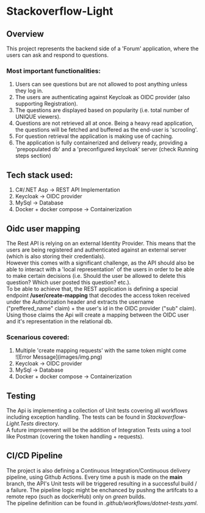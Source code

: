 # Stackoverflow-Light

## Overview

This project represents the backend side of a 'Forum' application, where the users can ask and respond to questions.

### Most important functionalities:

<ol>
 <li>Users can see questions but are not allowed to post anything unless they log in.</li>
 <li>The users are authenticating against Keycloak as OIDC provider (also supporting Registration).</li>
<li>The questions are displayed based on popularity (i.e. total number of UNIQUE viewers).</li>
<li>Questions are not retrieved all at once. Being a heavy read application, the questions will be fetched and buffered as the end-user is 'scrooling'.</li>
<li>For question retrieval the application is making use of caching.</li>
<li>The application is fully containerized and delivery ready, providing a 'prepopulated db' and a 'preconfigured keycloak' server (check Running steps section)</li>

</ol>

## Tech stack used:
<ol>
 <li>C#/.NET Asp -> REST API Implementation  </li>
<li>Keycloak -> OIDC provider</li>
<li>MySql -> Database </li>
<li>Docker + docker compose -> Containerization </li>
</ol>

## Oidc user mapping

The Rest API is relying on an external Identity Provider. This means that the users are being registered and authenticated against an external server (which is also storing their credentials). <br> However this comes with a significant challenge, as the API should also be able to interact with a 'local representation' of the users in order to be able to make certain decisions (i.e. Should the user be allowed to delete this question? Which user posted this question? etc.).
<br> To be able to achieve that, the REST application is defining a special endpoint **/user/create-mapping** that decodes the access token received under the Authorization header and extracts the username ("preffered_name" claim) + the user's id in the OIDC provider ("sub" claim). Using those claims the Api will create a mapping between the OIDC user and it's representation in the relational db.

### Scenarious covered:
<ol>
 <li>Multiple 'create mapping requests' with the same token might come </li>
![Error Message](images/img.png)
<li>Keycloak -> OIDC provider</li>
<li>MySql -> Database </li>
<li>Docker + docker compose -> Containerization </li>
</ol>

## Testing

The Api is implementing a collection of Unit tests covering all workflows including exception handling. The tests can be found in *Stackoverflow-Light.Tests* directory.
<br> A future improvement will be the addition of Integration Tests using a tool like Postman (covering the token handling + requests).

## CI/CD Pipeline

The project is also defining a Continuous Integration/Continuous delivery pipeline, using Github Actions.
Every time a push is made on the **main** branch, the API's Unit tests will be triggered resulting in a successful build / a failure. The pipeline logic might be enchanced by pushng the artifcats to a remote repo (such as dockerHub) only on *green* builds.
<br> The pipeline definition can be found in *.github/workflows/dotnet-tests.yaml*.